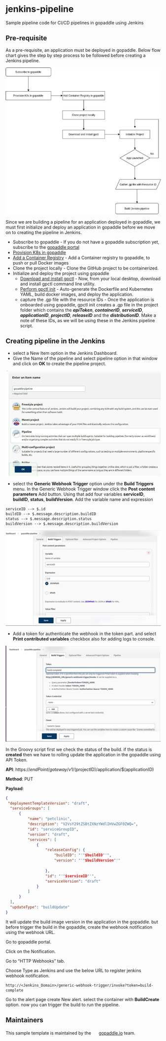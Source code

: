 # jenkins-pipeline
Sample pipeline code for CI/CD pipelines in gopaddle using Jenkins

## Pre-requisite

As a pre-requisite, an application must be deployed in gopaddle. Below flow chart gives the step by step process to be followed before creating a Jenkins pipeline.

![](/assets/images/jenkinspipe.png)

Since we are building a pipeline for an application deployed in gopaddle, we must first initialize and deploy an application in gopaddle before we move on to creating the pipeline in Jenkins.

+ Subscribe to gopaddle - If you do not have a gopaddle subscription yet, subscribe to the [gopaddle portal](https://portal.gopaddle.io/signUp)
+ [Provision K8s in gopaddle](https://help.gopaddle.io/en/articles/3942973-registering-a-cloud-account)
+ [Add a Container Registry](https://help.gopaddle.io/en/articles/3942974-adding-a-docker-registry) - Add a Container registry to gopaddle, to push or pull Docker images
+ Clone the project locally - Clone the GitHub project to be containerized. 
+ Initialize and deploy the project using gopaddle
    + [Download and install gpctl](https://help.gopaddle.io/en/articles/5116592-installing-and-configuring-gopaddle-command-line-utility) - Now, from your local desktop, download and install gpctl command line utility.
	+ [Perform gpctl init](https://help.gopaddle.io/en/articles/5056807-initializing-a-microservice-from-scratch) - Auto-generate the Dockerfile and Kubernetes YAML, build docker images, and deploy the application.
	+ capture the .gp file with the resource IDs - Once the application is onboarded using gopaddle, gpctl init creates a .gp file in the project folder which contains the ***apiToken***, ***containerID***, ***serviceID***, ***applicationID***, ***projectID***, ***releaseID*** and the ***distributionID***. Make a note of these IDs, as we will be using these in the Jenkins pipeline script.

## Creating pipeline in the Jenkins

- select a New Item option in the Jenkins Dashboard.
- Give the Name of the pipeline and select pipeline option in that window and click on **OK** to create the pipeline project.

![](/assets/images/pipeline-create.jpeg)

- select the **Generic Webhook Trigger** option under the **Build Triggers** menu. In the Generic Webhook Trigger window click the **Post content parameters** Add button. Using that add four variables **serviceID**, **buildID**, **status**, **buildVersion**. Add the variable name and expression
```
serviceID --> $.id 
buildID --> $.message.description.buildID 
status --> $.message.description.status
buildVersion --> $.message.description.buildVersion
```

![](/assets/images/buildtriggers-1~2.png)

- Add a token for authenticate the webhook in the token part. and select **Print contributed variables** checkbox also for adding logs to console.

![](/assets/images/buildtriggers-token-1~2.png)

In the Groovy script first we check the status of the build. if the status is **created** then we have to rolling update the application in the gopaddle using API Token.

 **API**:  https://$endPoint/gateway/v1/$(projectID)/application/$(applicationID)
  
  **Method**: PUT
  
  **Payload**: 
  
  ```json
{
   "deploymentTemplateVersion": "draft",
	"serviceGroups": [
		{
			"name": "petclinic",
			"description": "V2VsY29tZSBtZXNzYWdlIHVwZGF0ZWQ=",
			"id": "serviceGroupID",
			"version": "draft",
			"services": [
				{
					"releaseConfig": {
						"buildID": "'"$buildID"'",
						"version": "'"$buildVersion"'"
						
					},
					"id": "'"$serviceID"'",
					"serviceVersion": "draft"
				}
			]
		}
	],
	"updateType": "buildUpdate"
}
```

It will update the build image version in the application in the gopaddle. but before trigger the build in the gopaddle, create the webhook notification using the webhook URL.

Go to gopaddle portal. 

Click on the Notification.

Go to “HTTP Webhooks” tab.

Choose Type as Jenkins and use the below URL to register jenkins webhook notification.

```
http://<Jenkins_Domain>/generic-webhook-trigger/invoke?token=build-complete
```
Go to the alert page create New alert. select the container with **BuildCreate** option. now you can trigger the build to run the pipeline.


## Maintainers
This sample template is maintained by the <img src="https://i0.wp.com/blog.gopaddle.io/wp-content/uploads/2020/08/cropped-gopaddle.png?fit=512%2C512&ssl=1" width="17" height="17"> [gopaddle.io](https://gopaddle.io) team.





